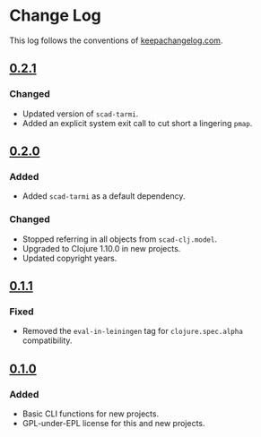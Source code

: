 # Change Log
This log follows the conventions of [keepachangelog.com](http://keepachangelog.com/).

## [0.2.1]
### Changed
- Updated version of `scad-tarmi`.
- Added an explicit system exit call to cut short a lingering `pmap`.

## [0.2.0]
### Added
- Added `scad-tarmi` as a default dependency.

### Changed
- Stopped referring in all objects from `scad-clj.model`.
- Upgraded to Clojure 1.10.0 in new projects.
- Updated copyright years.

## [0.1.1]
### Fixed
- Removed the `eval-in-leiningen` tag for `clojure.spec.alpha` compatibility.

## [0.1.0]
### Added
- Basic CLI functions for new projects.
- GPL-under-EPL license for this and new projects.

[0.2.1]: https://github.com/veikman/cad-template/compare/v0.2.0...v0.2.1
[0.2.0]: https://github.com/veikman/cad-template/compare/v0.1.1...v0.2.0
[0.1.1]: https://github.com/veikman/cad-template/compare/v0.1.0...v0.1.1
[0.1.0]: https://github.com/veikman/cad-template/compare/55db80f...v0.1.0
